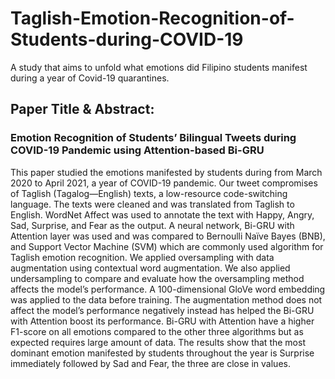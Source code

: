 # Taglish-Emotion-Recognition-of-Students-during-COVID-19
A study that aims to unfold what emotions did Filipino students manifest during a year of Covid-19 quarantines.


## Paper Title & Abstract:
### Emotion Recognition of Students’ Bilingual Tweets during COVID-19 Pandemic using Attention-based Bi-GRU

This paper studied the emotions manifested by students during from March 2020 to April 2021, a year of COVID-19 pandemic. Our tweet compromises of Taglish (Tagalog—English) texts, a low-resource code-switching language. The texts were cleaned and  was translated from Taglish to English. WordNet Affect was used to annotate the text with Happy, Angry, Sad, Surprise, and Fear as the output. A neural network, Bi-GRU with Attention layer was used and was compared to Bernoulli Naïve Bayes (BNB), and Support Vector Machine (SVM) which are commonly used algorithm for Taglish emotion recognition. We applied oversampling with data augmentation using contextual word augmentation. We also applied undersampling to compare and evaluate how the  oversampling method affects the model’s performance. A 100-dimensional GloVe word embedding was applied to the data before training. The augmentation method does not affect the model’s performance negatively instead has helped the Bi-GRU with Attention boost its performance. Bi-GRU with Attention have a higher F1-score on all emotions compared to the other three algorithms but as expected requires large amount of data. The results show that the most dominant emotion manifested by students throughout the year is Surprise immediately followed by Sad and Fear, the three are close in values.
